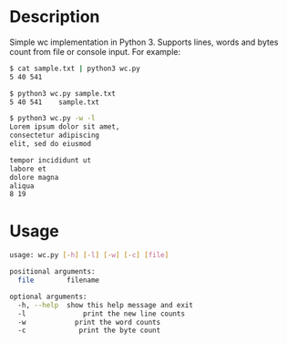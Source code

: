 # Description
Simple wc implementation in Python 3. Supports lines, words and bytes count from file or console input. For example:

```sh
$ cat sample.txt | python3 wc.py
5 40 541
```

```sh
$ python3 wc.py sample.txt
5 40 541    sample.txt
```

```sh
$ python3 wc.py -w -l
Lorem ipsum dolor sit amet, 
consectetur adipiscing 
elit, sed do eiusmod 

tempor incididunt ut 
labore et 
dolore magna 
aliqua
8 19
```

# Usage
```sh
usage: wc.py [-h] [-l] [-w] [-c] [file]

positional arguments:
  file        filename

optional arguments:
  -h, --help  show this help message and exit
  -l              print the new line counts
  -w            print the word counts
  -c             print the byte count
```
